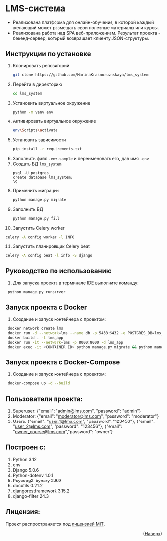 # LMS-система

- Реализована платформа для онлайн-обучения, в которой каждый желающий может размещать свои полезные материалы или
  курсы.
- Реализована работа над SPA веб-приложением. Результат проекта - бэкенд-сервер, который возвращает клиенту
  JSON-структуры.

## Инструкции по установке

1. Клонировать репозиторий
   ```sh
   git clone https://github.com/MarinaKrasnoruzhskaya/lms_system
   ```
2. Перейти в директорию 
   ```sh
   cd lms_system
   ```
3. Установить виртуальное окружение
   ```sh
   python -m venv env
   ```
4. Активировать виртуальное окружение
   ```sh
   env\Scripts\activate
   ```
5. Установить зависимости
   ```sh
   pip install -r requirements.txt
   ```
6. Заполнить файл ```.env.sample``` и переименовать его, дав имя ```.env```
7. Создать БД ```lms_system```
   ```
   psql -U postgres
   create database lms_system;  
   \q
   ```
8. Применить миграции
    ```sh
   python manage.py migrate
    ```
9. Заполнить БД
    ```sh
   python manage.py fill
   ```
10. Запустить Celery worker
   ```sh
   celery -A config worker -l INFO
   ```
11. Запустить планировщик Celery beat
   ```sh
   celery -A config beat -l info -S django
   ```    

## Руководство по использованию

1. Для запуска проекта в терминале IDE выполните команду:

  ```sh
   python manage.py runserver
   ```

## Запуск проекта с Docker

1. Создание и запуск контейнера с проектом:
  ```sh
   docker network create lms
   docker run -d --network=lms --name db -p 5433:5432 -e POSTGRES_DB=lms_system -e POSTGRES_USER=postgres -e POSTGRES_PASSWORD=123456 postgres:latest
   docker build . -t lms_app
   docker run -it --network=lms -p 8000:8000 -d lms_app
   docker exec -it <CONTAINER ID> python manage.py migrate && python manage.py runserver 0.0.0.0:8000
   ```

## Запуск проекта с Docker-Compose

1. Создание и запуск контейнера с проектом:
  ```sh
   docker-compose up -d --build
   ```

## Пользователи проекта:

1. Superuser: {"email": "admin@lms.com", "password": "admin"}
2. Moderator: {"email": "moderator@lms.com", "password": "moderator"}
3. Users: {"email": "user_1@lms.com", "password": "123456"}, {"email": "user_2@lms.com", "password": "123456"}, 
{"email": "owner_course@lms.com","password": "owner"}


## Построен с:

1. Python 3.12
2. env
3. Django 5.0.6
4. Python-dotenv 1.0.1
5. Psycopg2-bynary 2.9.9
6. docutils 0.21.2
7. djangorestframework 3.15.2
8. django-filter 24.3

## Лицензия:

Проект распространяется под [лицензией MIT](LICENSE).
<p align="right">(<a href="#readme-top">Наверх</a>)</p>

